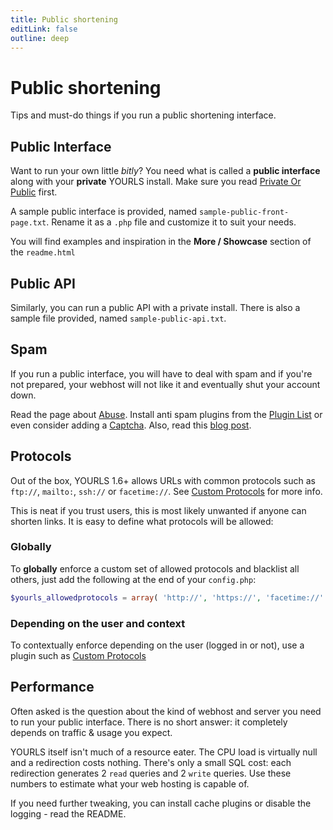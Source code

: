 ```yaml
---
title: Public shortening
editLink: false
outline: deep
---
```


# Public shortening

Tips and must-do things if you run a public shortening interface.

## Public Interface

Want to run your own little *bitly*? You need what is called a **public interface** along with your **private** YOURLS install. Make sure you read [Private Or Public](/guide/essentials/private-or-public) first.

A sample public interface is provided, named `sample-public-front-page.txt`. Rename it as a `.php` file and customize it to suit your needs.

You will find examples and inspiration in the **More / Showcase** section of the `readme.html`

## Public API

Similarly, you can run a public API with a private install. There is also a sample file provided, named `sample-public-api.txt`.

## Spam

If you run a public interface, you will have to deal with spam and if you're not prepared, your webhost will not like it and eventually shut your account down.

Read the page about [Abuse](/guide/troubleshooting/abuse). Install anti spam plugins from the [Plugin List](https://github.com/YOURLS/awesome-yourls) or even consider adding a [Captcha](http://blog.yourls.org/2015/05/integrating-the-new-google-recaptcha-with-yourls/). Also, read this [blog post](http://blog.yourls.org/2013/03/getting-spam-links-in-yourls-read-this/).

## Protocols

Out of the box, YOURLS 1.6+ allows URLs with common protocols such as `ftp://`, `mailto:`, `ssh://` or `facetime://`. See [Custom Protocols](/guide/advanced/custom-protocols) for more info.

This is neat if you trust users, this is most likely unwanted if anyone can shorten links. It is easy to define what protocols will be allowed:

### Globally

To **globally** enforce a custom set of allowed protocols and blacklist all others, just add the following at the end of your `config.php`:

```php
$yourls_allowedprotocols = array( 'http://', 'https://', 'facetime://' );
```

### Depending on the user and context

To contextually enforce depending on the user (logged in or not), use a plugin such as [Custom Protocols](https://github.com/YOURLS/custom-protocol)

## Performance

Often asked is the question about the kind of webhost and server you need to run your public interface. There is no short answer: it completely depends on traffic & usage you expect.

YOURLS itself isn't much of a resource eater. The CPU load is virtually null and a redirection costs nothing. There's only a small SQL cost: each redirection generates 2 `read` queries and 2 `write` queries. Use these numbers to estimate what your web hosting is capable of.

If you need further tweaking, you can install cache plugins or disable the logging - read the README.
